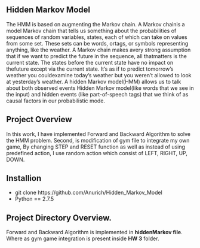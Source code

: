 <h2> Hidden Markov Model </h2>
The HMM is based on augmenting the Markov chain. A Markov chainis a model Markov chain that  tells  us  something  about  the  probabilities  of  sequences  of  random  variables, states, each of which can take on values from some set. These sets can be words, ortags, or symbols representing anything, like the weather.  A Markov chain makes avery strong assumption that if we want to predict the future in the sequence, all thatmatters is the current state. The states before the current state have no impact on thefuture except via the current state. It’s as if to predict tomorrow’s weather you couldexamine today’s weather but you weren’t allowed to look at yesterday’s weather.
A hidden Markov model(HMM) allows us to talk about both observed events Hidden Markov model(like words that we see in the input) and hidden events (like part-of-speech tags) that we think of as causal factors in our probabilistic mode.

<h2>Project Overview</h2>
 In this work, I have implemented Forward and Backward Algorithm to solve the HMM problem. Second, is modification of gym file to integrate my own game, By changing STEP and RESET function as well as instead of using predefined action, I use random action which consist of LEFT, RIGHT, UP, DOWN.
 
 <h2>Installion</h2>
 <ul>
  <li>git clone https://github.com/Anurich/Hidden_Markov_Model </li>
  <li> Python == 2.7.5
</ul>
<h2>Project Directory Overview.</h2>
Forward and Backward Algorithm is implemented in <b>hiddenMarkov file</b>.<br/>
Where as gym game integration is present inside <b>HW 3</b> folder.
